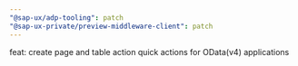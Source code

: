 ```yaml
---
"@sap-ux/adp-tooling": patch
"@sap-ux-private/preview-middleware-client": patch
---
```


feat: create page and table action quick actions for OData(v4) applications
